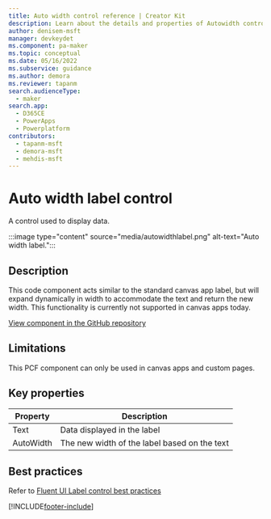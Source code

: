 ```yaml
---
title: Auto width control reference | Creator Kit
description: Learn about the details and properties of Autowidth control in the Creator Kit.
author: denisem-msft
manager: devkeydet
ms.component: pa-maker
ms.topic: conceptual
ms.date: 05/16/2022
ms.subservice: guidance
ms.author: demora
ms.reviewer: tapanm
search.audienceType: 
  - maker
search.app: 
  - D365CE
  - PowerApps
  - Powerplatform
contributors:
  - tapanm-msft
  - demora-msft
  - mehdis-msft
---
```


# Auto width label control

A control used to display data.

:::image type="content" source="media/autowidthlabel.png" alt-text="Auto width label.":::

## Description

This code component acts similar to the standard canvas app label, but will expand dynamically in width to accommodate the text and return the new width. This functionality is currently not supported in canvas apps today.

[View component in the GitHub repository](https://github.com/microsoft/powercat-creator-kit/tree/main/CreatorKitCore/SolutionPackage/Controls/cat_PowerCAT.AutoWidthLabel)

## Limitations

This PCF component can only be used in canvas apps and custom pages.

## Key properties

| Property | Description |
| -------- | ----------- |
| Text | Data displayed in the label |
| AutoWidth | The new width of the label based on the text |

## Best practices

Refer to [Fluent UI Label control best practices](https://developer.microsoft.com/en-us/fluentui#/controls/web/label)

[!INCLUDE[footer-include](../../includes/footer-banner.md)]